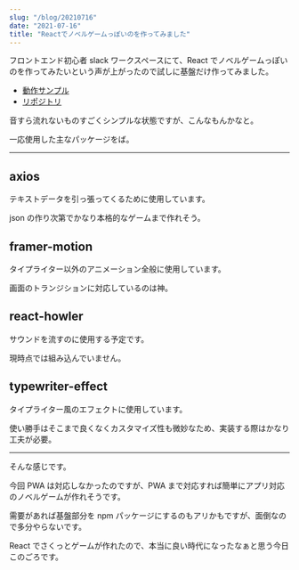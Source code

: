 ```yaml
---
slug: "/blog/20210716"
date: "2021-07-16"
title: "Reactでノベルゲームっぽいのを作ってみました"
---
```


フロントエンド初心者 slack ワークスペースにて、React でノベルゲームっぽいのを作ってみたいという声が上がったので試しに基盤だけ作ってみました。

- [動作サンプル](https://piro0919.github.io/novel-game/)
- [リポジトリ](https://github.com/piro0919/novel-game)

音すら流れないものすごくシンプルな状態ですが、こんなもんかなと。

一応使用した主なパッケージをば。

---

## axios

テキストデータを引っ張ってくるために使用しています。

json の作り次第でかなり本格的なゲームまで作れそう。

## framer-motion

タイプライター以外のアニメーション全般に使用しています。

画面のトランジションに対応しているのは神。

## react-howler

サウンドを流すのに使用する予定です。

現時点では組み込んでいません。

## typewriter-effect

タイプライター風のエフェクトに使用しています。

使い勝手はそこまで良くなくカスタマイズ性も微妙なため、実装する際はかなり工夫が必要。

---

そんな感じです。

今回 PWA は対応しなかったのですが、PWA まで対応すれば簡単にアプリ対応のノベルゲームが作れそうです。

需要があれば基盤部分を npm パッケージにするのもアリかもですが、面倒なので多分やらないです。

React でさくっとゲームが作れたので、本当に良い時代になったなぁと思う今日このごろです。
